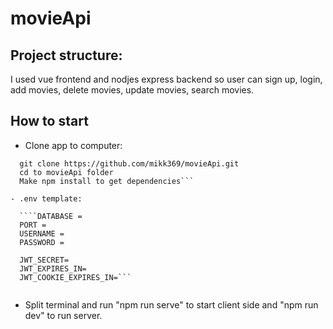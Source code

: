 # movieApi

## Project structure:

I used vue frontend and nodjes express backend so user can sign up, login,
add movies, delete movies, update movies, search movies.

## How to start

- Clone app to computer:

`````
  git clone https://github.com/mikk369/movieApi.git
  cd to movieApi folder
  Make npm install to get dependencies```

- .env template:

  ````DATABASE =
  PORT =
  USERNAME =
  PASSWORD =

  JWT_SECRET=
  JWT_EXPIRES_IN=
  JWT_COOKIE_EXPIRES_IN=```


`````

- Split terminal and run "npm run serve" to start client side
  and "npm run dev" to run server.
